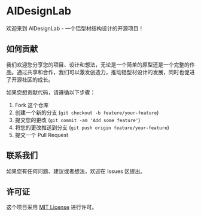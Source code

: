 # AlDesignLab

欢迎来到 AlDesignLab - 一个铝型材结构设计的开源项目！

## 如何贡献

我们欢迎您分享您的项目、设计和想法，无论是一个简单的原型还是一个完整的作品。通过共享和合作，我们可以激发创造力，推动铝型材设计的发展，同时也促进了开源社区的成长。

如果您想贡献代码，请遵循以下步骤：

1. Fork 这个仓库
2. 创建一个新的分支 (`git checkout -b feature/your-feature`)
3. 提交您的更改 (`git commit -am 'Add some feature'`)
4. 将您的更改推送到分支 (`git push origin feature/your-feature`)
5. 提交一个 Pull Request

## 联系我们

如果您有任何问题、建议或者想法，欢迎在 Issues 区提出。

## 许可证

这个项目采用 [MIT License](LICENSE) 进行许可。
